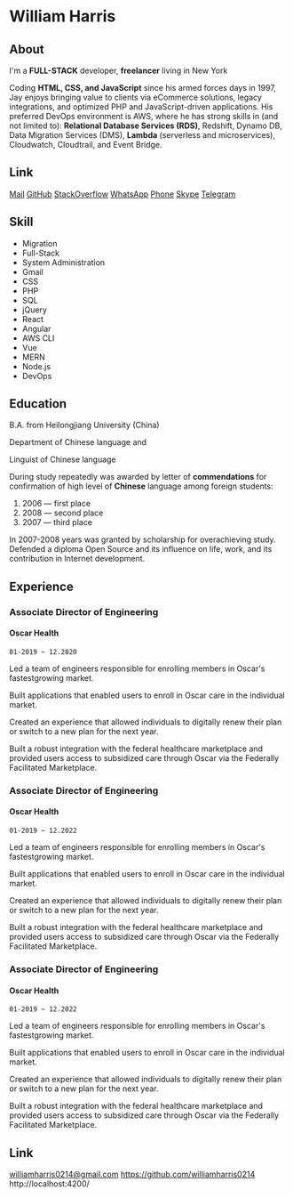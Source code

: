 # William Harris

## About

I'm a **FULL-STACK** developer, **freelancer** living in New York

Coding **HTML, CSS, and JavaScript** since his armed forces days in 1997, Jay enjoys bringing value to clients via eCommerce solutions, legacy integrations, and optimized PHP and JavaScript-driven applications. His preferred DevOps environment is AWS, where he has strong skills in (and not limited to): **Relational Database Services (RDS)**, Redshift, Dynamo DB, Data Migration Services (DMS), **Lambda** (serverless and microservices), Cloudwatch, Cloudtrail, and Event Bridge.

## Link

[Mail](mailto:williamharris0214@gmail.com)
[GitHub](https://github.com/williamharris0214)
[StackOverflow](https://stackoverflow.com/users/20988762/william-harris)
[WhatsApp](https://wa.me/16464800703)
[Phone](tel:+16464800703)
[Skype](skype:live:.cid.456097f8358a684a)
[Telegram](https://t.me/silvani777)

## Skill

- Migration
- Full-Stack
- System Administration
- Gmail
- CSS
- PHP
- SQL
- jQuery
- React
- Angular
- AWS CLI
- Vue
- MERN
- Node.js
- DevOps

## Education

B.A. from Heilongjiang University (China)

Department of Chinese language and

Linguist of Chinese language

During study repeatedly was awarded by letter of **commendations** for confirmation of high level of **Chinese** language among foreign students:

1. 2006 — first place
2. 2008 — second place
3. 2007 — third place

In 2007-2008 years was granted by scholarship for overachieving study. Defended a diploma Open Source and its influence on life, work, and its contribution in Internet development.

## Experience

### Associate Director of Engineering

#### Oscar Health

`01-2019 ~ 12.2020`

Led a team of engineers responsible for enrolling members in Oscar's fastestgrowing market.

Built applications that enabled users to enroll in Oscar care in the individual market.

Created an experience that allowed individuals to digitally renew their plan or switch to a new plan for the next year.

Built a robust integration with the federal healthcare marketplace and provided users access to subsidized care through Oscar via the Federally Facilitated Marketplace.

### Associate Director of Engineering

#### Oscar Health

`01-2019 ~ 12.2022`

Led a team of engineers responsible for enrolling members in Oscar's fastestgrowing market.

Built applications that enabled users to enroll in Oscar care in the individual market.

Created an experience that allowed individuals to digitally renew their plan or switch to a new plan for the next year.

Built a robust integration with the federal healthcare marketplace and provided users access to subsidized care through Oscar via the Federally Facilitated Marketplace.

### Associate Director of Engineering

#### Oscar Health

`01-2019 ~ 12.2022`

Led a team of engineers responsible for enrolling members in Oscar's fastestgrowing market.

Built applications that enabled users to enroll in Oscar care in the individual market.

Created an experience that allowed individuals to digitally renew their plan or switch to a new plan for the next year.

Built a robust integration with the federal healthcare marketplace and provided users access to subsidized care through Oscar via the Federally Facilitated Marketplace.

## Link

williamharris0214@gmail.com
https://github.com/williamharris0214
http://localhost:4200/
